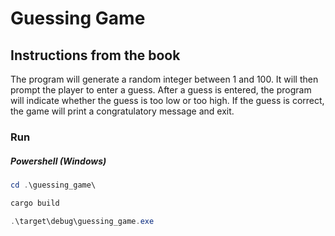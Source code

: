 # Guessing Game
## Instructions from the book
The program will generate a random integer between 1 and 100. It will then prompt the player to enter a guess. After a guess is entered, the program will indicate whether the guess is too low or too high. If the guess is correct, the game will print a congratulatory message and exit.

### Run

##### Powershell (Windows)

```powershell
cd .\guessing_game\

cargo build

.\target\debug\guessing_game.exe
```